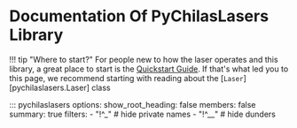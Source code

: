 
# Documentation Of PyChilasLasers Library



!!! tip "Where to start?" 
    For people new to how the laser operates and this library, a great place to 
    start is the [Quickstart Guide](../quickstart.md). If that's what led you to
    this page, we recommend starting with reading about the [`Laser`][pychilaslasers.Laser] class

::: pychilaslasers
    options:
        show_root_heading: false
        members: false
        summary: true
    filters:
        - "!^_"                      # hide private names
        - "!^__"                     # hide dunders
